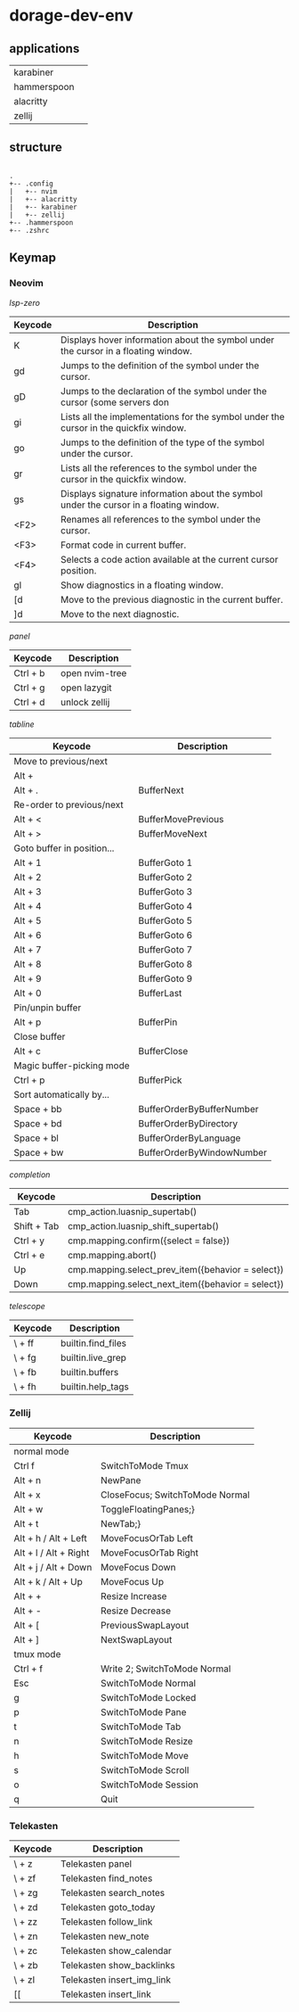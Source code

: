 # dorage-dev-env


## applications
 
| | |
| --- | --- |
| karabiner | |
| hammerspoon | |
| alacritty | |
| zellij | |

## structure

```

.
+-- .config
|   +-- nvim
|   +-- alacritty
|   +-- karabiner 
|   +-- zellij
+-- .hammerspoon
+-- .zshrc

```


## Keymap

### Neovim

*lsp-zero*

| Keycode | Description |
|---|---|
| K | Displays hover information about the symbol under the cursor in a floating window. |
| gd | Jumps to the definition of the symbol under the cursor. |
| gD | Jumps to the declaration of the symbol under the cursor (some servers don |t support). |
| gi | Lists all the implementations for the symbol under the cursor in the quickfix window. |
| go | Jumps to the definition of the type of the symbol under the cursor. |
| gr | Lists all the references to the symbol under the cursor in the quickfix window. |
| gs | Displays signature information about the symbol under the cursor in a floating window. |
| \<F2> | Renames all references to the symbol under the cursor. |
| \<F3> | Format code in current buffer. |
| \<F4> | Selects a code action available at the current cursor position. |
| gl | Show diagnostics in a floating window. |
| [d | Move to the previous diagnostic in the current buffer. |
| ]d | Move to the next diagnostic. |

*panel*

| Keycode | Description |
|---|---|
| Ctrl + b | open nvim-tree |
| Ctrl + g | open lazygit |
| Ctrl + d | unlock zellij |

*tabline*

| Keycode | Description |
|---|---|
| Move to previous/next |
| Alt +  | | BufferPrevious |
| Alt + . | BufferNext |
| Re-order to previous/next |
| Alt + < | BufferMovePrevious |
| Alt + > | BufferMoveNext |
| Goto buffer in position... |
| Alt + 1 | BufferGoto 1 |
| Alt + 2 | BufferGoto 2 |
| Alt + 3 | BufferGoto 3 |
| Alt + 4 | BufferGoto 4 |
| Alt + 5 | BufferGoto 5 |
| Alt + 6 | BufferGoto 6 |
| Alt + 7 | BufferGoto 7 |
| Alt + 8 | BufferGoto 8 |
| Alt + 9 | BufferGoto 9 |
| Alt + 0 | BufferLast |
| Pin/unpin buffer |
| Alt + p | BufferPin |
| Close buffer |
| Alt + c | BufferClose |
| Magic buffer-picking mode |
| Ctrl + p | BufferPick |
| Sort automatically by... |
| Space + bb | BufferOrderByBufferNumber |
| Space + bd | BufferOrderByDirectory |
| Space + bl | BufferOrderByLanguage |
| Space + bw | BufferOrderByWindowNumber |

*completion*

| Keycode | Description |
|---|---|
| Tab | cmp_action.luasnip_supertab() |
| Shift + Tab | cmp_action.luasnip_shift_supertab() |
| Ctrl + y | cmp.mapping.confirm({select = false}) |
| Ctrl + e | cmp.mapping.abort() |
| Up | cmp.mapping.select_prev_item({behavior = select}) |
| Down | cmp.mapping.select_next_item({behavior = select}) |

*telescope*


| Keycode | Description |
|---|---|
| \ + ff | builtin.find_files |
| \ + fg | builtin.live_grep |
| \ + fb | builtin.buffers |
| \ + fh | builtin.help_tags |

### Zellij

| Keycode | Description |
|---|---|
| normal mode |
| Ctrl f | SwitchToMode Tmux |
| Alt + n | NewPane |
| Alt + x | CloseFocus; SwitchToMode Normal |
| Alt + w | ToggleFloatingPanes;}
| Alt + t | NewTab;}
| Alt + h / Alt + Left | MoveFocusOrTab Left |
| Alt + l / Alt + Right | MoveFocusOrTab Right |
| Alt + j / Alt + Down | MoveFocus Down |
| Alt + k / Alt + Up | MoveFocus Up |
| Alt + + | Resize Increase |
| Alt + - | Resize Decrease |
| Alt + [ | PreviousSwapLayout |
| Alt + ] | NextSwapLayout |
| tmux mode |
| Ctrl + f | Write 2; SwitchToMode Normal |
| Esc | SwitchToMode Normal |
| g | SwitchToMode Locked |
| p | SwitchToMode Pane |
| t | SwitchToMode Tab |
| n | SwitchToMode Resize |
| h | SwitchToMode Move |
| s | SwitchToMode Scroll |
| o | SwitchToMode Session |
| q | Quit |

### Telekasten

| Keycode | Description |
|---|---|
| \ + z | Telekasten panel |
| \ + zf | Telekasten find_notes |
| \ + zg | Telekasten search_notes |
| \ + zd | Telekasten goto_today |
| \ + zz | Telekasten follow_link |
| \ + zn | Telekasten new_note |
| \ + zc | Telekasten show_calendar |
| \ + zb | Telekasten show_backlinks |
| \ + zI | Telekasten insert_img_link |
| [[ | Telekasten insert_link |

